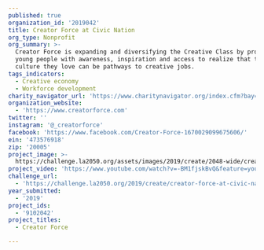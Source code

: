 ```yaml
---
published: true
organization_id: '2019042'
title: Creator Force at Civic Nation
org_type: Nonprofit
org_summary: >-
  Creator Force is expanding and diversifying the Creative Class by providing
  young people with awareness, inspiration and access to realize that the
  culture they love can be pathways to creative jobs.
tags_indicators:
  - Creative economy
  - Workforce development
charity_navigator_url: 'https://www.charitynavigator.org/index.cfm?bay=search.profile&ein=473576918'
organization_website:
  - 'https://www.creatorforce.com'
twitter: ''
instagram: '@_creatorforce'
facebook: 'https://www.facebook.com/Creator-Force-1670029099675606/'
ein: '473576918'
zip: '20005'
project_image: >-
  https://challenge.la2050.org/assets/images/2019/create/2048-wide/creator-force-at-civic-nation.jpg
project_video: 'https://www.youtube.com/watch?v=-BM1fjskBvQ&feature=youtu.be'
challenge_url:
  - 'https://challenge.la2050.org/2019/create/creator-force-at-civic-nation/'
year_submitted:
  - '2019'
project_ids:
  - '9102042'
project_titles:
  - Creator Force

---
```


